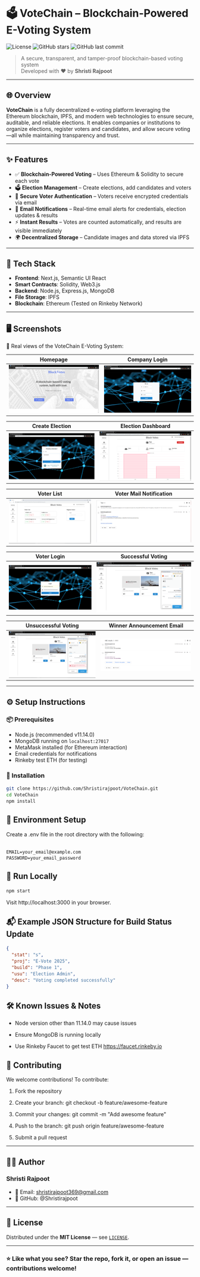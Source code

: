 # 🗳️ VoteChain – Blockchain-Powered E-Voting System

![License](https://img.shields.io/github/license/Shristirajpoot/VoteChain)
![GitHub stars](https://img.shields.io/github/stars/Shristirajpoot/VoteChain?style=social)
![GitHub last commit](https://img.shields.io/github/last-commit/Shristirajpoot/VoteChain)

> A secure, transparent, and tamper-proof blockchain-based voting system  
> Developed with ❤️ by **Shristi Rajpoot**

---

## 🌐 Overview

**VoteChain** is a fully decentralized e-voting platform leveraging the Ethereum blockchain, IPFS, and modern web technologies to ensure secure, auditable, and reliable elections. It enables companies or institutions to organize elections, register voters and candidates, and allow secure voting—all while maintaining transparency and trust.

---

## ✨ Features

- ✅ **Blockchain-Powered Voting** – Uses Ethereum & Solidity to secure each vote  
- 🗳️ **Election Management** – Create elections, add candidates and voters  
- 🔐 **Secure Voter Authentication** – Voters receive encrypted credentials via email  
- 📩 **Email Notifications** – Real-time email alerts for credentials, election updates & results  
- ⚡ **Instant Results** – Votes are counted automatically, and results are visible immediately  
- 🌍 **Decentralized Storage** – Candidate images and data stored via IPFS

---

## 🧱 Tech Stack

- **Frontend**: Next.js, Semantic UI React  
- **Smart Contracts**: Solidity, Web3.js  
- **Backend**: Node.js, Express.js, MongoDB  
- **File Storage**: IPFS  
- **Blockchain**: Ethereum (Tested on Rinkeby Network)

---

## 🖥️ Screenshots

📸 Real views of the VoteChain E-Voting System:

| Homepage                        | Company Login                        |
| ------------------------------- | ------------------------------------ |
| ![](./screenshots/homepage.PNG) | ![](./screenshots/company_login.PNG) |

| Create Election                        | Election Dashboard               |
| -------------------------------------- | -------------------------------- |
| ![](./screenshots/create_election.PNG) | ![](./screenshots/dashboard.PNG) |

| Voter List                       | Voter Mail Notification                         |
| -------------------------------- | ----------------------------------------------- |
| ![](./screenshots/voterlist.PNG) | ![](./screenshots/voter_registeration_mail.PNG) |


| Voter Login                        | Successful Voting                        |
| ---------------------------------- | ---------------------------------------- |
| ![](./screenshots/voter_login.PNG) | ![](./screenshots/successful_voting.PNG) |


| Unsuccessful Voting                        | Winner Announcement Email                    |
| ------------------------------------------ | -------------------------------------------- |
| ![](./screenshots/unsuccessful_voting.PNG) | ![](./screenshots/winner_candidate_mail.PNG) |



---

## ⚙️ Setup Instructions

### 📦 Prerequisites

- Node.js (recommended v11.14.0)
- MongoDB running on `localhost:27017`
- MetaMask installed (for Ethereum interaction)
- Email credentials for notifications
- Rinkeby test ETH (for testing)

### 🔧 Installation

```bash
git clone https://github.com/Shristirajpoot/VoteChain.git
cd VoteChain
npm install
```
## 📁 Environment Setup
Create a .env file in the root directory with the following:

```env

EMAIL=your_email@example.com
PASSWORD=your_email_password
```
## 🚀 Run Locally
```bash
npm start
```
Visit http://localhost:3000 in your browser.

## 📬 Example JSON Structure for Build Status Update
```json
{
  "stat": "s",
  "proj": "E-Vote 2025",
  "build": "Phase 1",
  "usu": "Election Admin",
  "desc": "Voting completed successfully"
}
```
## 🛠️ Known Issues & Notes

- Node version other than 11.14.0 may cause issues

- Ensure MongoDB is running locally

- Use Rinkeby Faucet to get test ETH https://faucet.rinkeby.io

## 🤝 Contributing
We welcome contributions!
To contribute:

1. Fork the repository

2. Create your branch: git checkout -b feature/awesome-feature

3. Commit your changes: git commit -m "Add awesome feature"

4. Push to the branch: git push origin feature/awesome-feature

5. Submit a pull request
---

## 👩‍💻 Author
### Shristi Rajpoot
- 📧 Email: shristirajpoot369@gmail.com
- 🔗 GitHub: @Shristirajpoot

---

## 📜 License
Distributed under the **MIT License** — see [`LICENSE`](./LICENSE).

---

### ⭐ Like what you see? **Star** the repo, fork it, or open an issue — contributions welcome!
